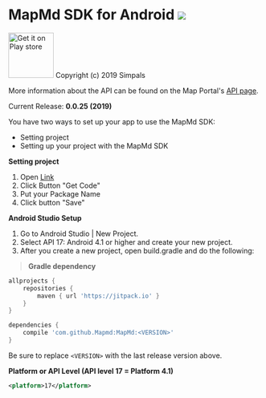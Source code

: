 # MapMd SDK for Android  [![](https://jitpack.io/v/Mapmd/MapMd.svg)](https://jitpack.io/#Mapmd/MapMd)

<a href="https://play.google.com/store/apps/details?id=md.point.map">
<img src="https://play.google.com/intl/en_us/badges/images/generic/en-play-badge.png" alt="Get it on Play store" height="90"></a>
Copyright (c) 2019 Simpals

More information about the API can be found on the Map Portal's [API page](https://map.md/api/documentation/).

Current Release: **0.0.25 (2019)**

You have two ways to set up your app to use the MapMd SDK:
- Setting project 
- Setting up your project with the MapMd SDK

**Setting project**

1. Open [Link](https://map.md/ru/api/) </br>
2. Click Button "Get Code" </br>
3. Put your Package Name 
4. Click button "Save"

**Android Studio Setup**
1. Go to Android Studio | New Project.<br />
2. Select API 17: Android 4.1 or higher and create your new project.<br />
3. After you create a new project, open build.gradle and do the following:<br />

>**Gradle dependency**
```groovy
allprojects {
    repositories {
        maven { url 'https://jitpack.io' }
    }
}

dependencies {
    compile 'com.github.Mapmd:MapMd:<VERSION>'
}
```
Be sure to replace `<VERSION>` with the last release version above.


**Platform or API Level (API level 17 = Platform 4.1)**
```xml
<platform>17</platform>
```

